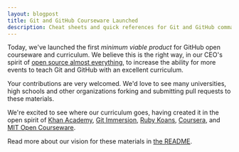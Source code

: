 ```yaml
---
layout: blogpost
title: Git and GitHub Courseware Launched
description: Cheat sheets and quick references for Git and GitHub commands.
---
```


Today, we've launched the first _minimum viable product_ for GitHub open courseware and curriculum. We believe this is the right way, in our CEO's spirit of [open source almost everything](http://tom.preston-werner.com/2011/11/22/open-source-everything.html), to increase the ability for more events to teach Git and GitHub with an excellent curriculum.

Your contributions are very welcomed. We'd love to see many universities, high schools and other organizations forking and submitting pull requests to these materials.

We're excited to see where our curriculum goes, having created it in the open spirit of [Khan Academy](http://www.khanacademy.org), [Git Immersion](http://gitimmersion.com), [Ruby Koans](http://rubykoans.com), [Coursera](https://www.coursera.org), and [MIT Open Courseware](http://ocw.mit.edu/index.htm).

Read more about our vision for these materials in [the README](https://github.com/github/teach.github.com/blob/gh-pages/README.md).

